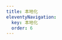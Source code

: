 ```yaml
---
title: 本地化
eleventyNavigation:
  key: 本地化
  order: 6
---
```


<!-- This file exists only to create a section heading.
     Its output is deleted by the Eleventy build process. -->
